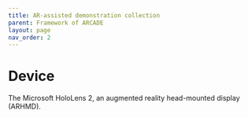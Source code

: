 ```yaml
---
title: AR-assisted demonstration collection
parent: Framework of ARCADE
layout: page
nav_order: 2
---
```


# Device
The Microsoft HoloLens 2, an augmented reality head-mounted display (ARHMD).